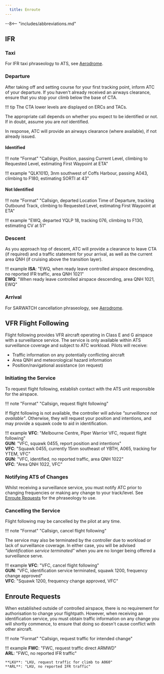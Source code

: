 ```yaml
---
  title: Enroute 
---
```


--8<-- "includes/abbreviations.md"

## IFR
### Taxi
For IFR taxi phraseology to ATS, see [Aerodrome](aerodrome.md#taxi).

### Departure
After taking off and setting course for your first tracking point, inform ATC of your departure. If you haven't already received an airways clearance, ensure that you stop your climb below the base of CTA.

!!! tip
    The CTA lower levels are displayed on ERCs and TACs.

The appropriate call depends on whether you expect to be identified or not. If in doubt, assume you are *not* identified.

In response, ATC will provide an airways clearance (where available), if not already issued.

#### Identified
!!! note "Format"
    "<span class='placeholder'>Callsign</span>, <span class='placeholder'>Position</span>, passing <span class='placeholder'>Current Level</span>, climbing to <span class='placeholder'>Requested Level</span>, estimating <span class='placeholder'>First Waypoint</span> at <span class='placeholder'>ETA</span>"  

!!! example 
    "QLK101D, 3nm southwest of Coffs Harbour, passing A043, climbing to F180, estimating SORTI at 43"

#### Not Identified
!!! note "Format" 
    "<span class='placeholder'>Callsign</span>, departed <span class='placeholder'>Location</span> <span class='placeholder'>Time of Departure</span>, tracking <span class='placeholder'>Outbound Track</span>, climbing to <span class='placeholder'>Requested Level</span>, estimating <span class='placeholder'>First Waypoint</span> at <span class='placeholder'>ETA</span>" 

!!! example 
    "EWQ, departed YQLP 18, tracking 076, climbing to F130, estimating CV at 51"

### Descent 
As you approach top of descent, ATC will provide a clearance to leave CTA (if required) and a traffic statement for your arrival, as well as the current area QNH (if cruising above the transition layer).

!!! example
    **ISA**: "EWQ, when ready leave controlled airspace descending, no reported IFR traffic, area QNH 1021"  
    **EWQ**: "When ready leave controlled airspace descending, area QNH 1021, EWQ"

### Arrival
For SARWATCH cancellation phraseology, see [Aerodrome](aerodrome.md#arrival).

## VFR Flight Following
Flight following provides VFR aircraft operating in Class E and G airspace with a surveillance service. The service is only available within ATS surveillance coverage and subject to ATC workload. Pilots will receive:

- Traffic information on any potentially conflicting aircraft
- Area QNH and meteorological hazard information
- Position/navigational assistance (on request)

### Initiating the Service
To request flight following, establish contact with the ATS unit responsible for the airspace.

!!! note "Format"
    "<span class='placeholder'>Callsign</span>, request flight following"

If flight following is not available, the controller will advise *"surveillance not available"*. Otherwise, they will request your position and intentions, and may provide a squawk code to aid in identification.

!!! example
    **VFC**: "Melbourne Centre, Piper Warrior VFC, request flight following"  
    **GUN**: "VFC, squawk 0455, report position and intentions"  
    **VFC**: "Squawk 0455, currently 15nm southeast of YBTH, A065, tracking for YTEM, VFC"  
    **GUN**: "VFC, identified, no reported traffic, area QNH 1022"  
    **VFC**: "Area QNH 1022, VFC"

### Notifying ATS of Changes
Whilst receiving a surveillance service, you must notify ATC prior to changing frequencies or making any change to your track/level. See [Enroute Requests](#enroute-requests) for the phraseology to use.

### Cancelling the Service
Flight following may be cancelled by the pilot at any time.

!!! note "Format"
    "<span class='placeholder'>Callsign</span>, cancel flight following"

The service may also be terminated by the controller due to workload or lack of surveillance coverage. In either case, you will be advised *"identification service terminated"* when you are no longer being offered a surveillance serve.

!!! example
    **VFC**: "VFC, cancel flight following"  
    **GUN**: "VFC, identification service terminated, squawk 1200, frequency change approved"  
    **VFC**: "Squawk 1200, frequency change approved, VFC"

## Enroute Requests
When established outside of controlled airspace, there is no requirement for authorisation to change your flightpath. However, when receiving an identification service, you must obtain traffic information on any change you will shortly commence, to ensure that doing so doesn't cause conflict with other aircraft.

!!! note "Format"
    "<span class='placeholder'>Callsign</span>, request traffic for <span class='placeholder'>intended change</span>"

!!! example
    **FWC**: "FWC, request traffic direct ARMWD"  
    **ARL**: "FWC, no reported IFR traffic"

    **LKU**: "LKU, request traffic for climb to A060"  
    **ARL**: "LKU, no reported IFR traffic"